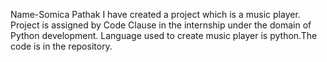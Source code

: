 Name-Somica Pathak
I have created a project which is a music player. Project is assigned by Code Clause
in the internship under the domain of Python development. Language used
to create music player is python.The code is in the repository.
